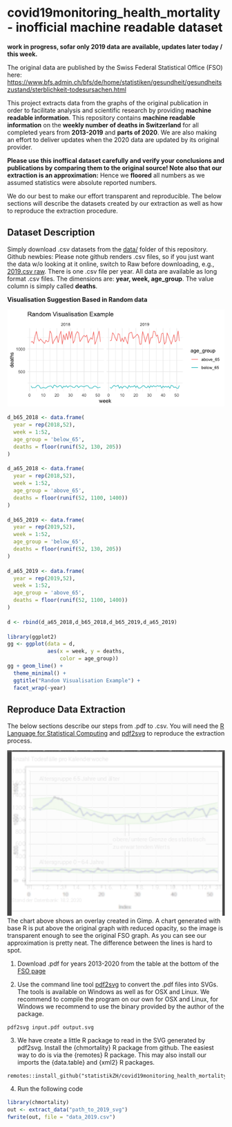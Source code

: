 # covid19monitoring_health_mortality - inofficial machine readable dataset

**work in progress, sofar only 2019 data are available, updates later today / this week.**

The original data are published by the Swiss Federal Statistical Office (FSO) here: 
https://www.bfs.admin.ch/bfs/de/home/statistiken/gesundheit/gesundheitszustand/sterblichkeit-todesursachen.html

This project extracts data from the graphs of the original publication in order to facilitate analysis and scientific research by providing **machine readable information**. This repository contains **machine readable information** on the **weekly number of deaths in Switzerland** for all completed years from **2013-2019** and **parts of 2020**. We are also making an effort to deliver updates when the 2020 data are updated by its original provider. 

**Please use this inoffical dataset carefully and verify your conclusions and publications by comparing them to the original source! Note also that our extraction is an approximation:** Hence we **floored** all numbers as we assumed statistics were absolute reported numbers.

We do our best to make our effort transparent and reproducible. The below sections will describe the datasets created by our extraction as well as how to reproduce the extraction procedure.

## Dataset Description

Simply download .csv datasets from the [data/](https://github.com/statistikZH/covid19monitoring_health_mortality/tree/master/data) folder of this repository. Github newbies: Please note github renders .csv files, so if you just want the data w/o looking at it online, switch to Raw before downloading, e.g., [2019.csv raw](https://raw.githubusercontent.com/statistikZH/covid19monitoring_health_mortality/master/data/2019.csv).  There is one .csv file per year. 
All data are available as long format .csv files. The dimensions are: **year, week, age_group**. The value column is 
simply called **deaths**. 

**Visualisation Suggestion Based in Random data**

![visualisation example](example.png)


```r
d_b65_2018 <- data.frame(
  year = rep(2018,52),
  week = 1:52,
  age_group = 'below_65',
  deaths = floor(runif(52, 130, 205))
)

d_a65_2018 <- data.frame(
  year = rep(2018,52),
  week = 1:52,
  age_group = 'above_65',
  deaths = floor(runif(52, 1100, 1400))
)

d_b65_2019 <- data.frame(
  year = rep(2019,52),
  week = 1:52,
  age_group = 'below_65',
  deaths = floor(runif(52, 130, 205))
)

d_a65_2019 <- data.frame(
  year = rep(2019,52),
  week = 1:52,
  age_group = 'above_65',
  deaths = floor(runif(52, 1100, 1400))
)

d <- rbind(d_a65_2018,d_b65_2018,d_b65_2019,d_a65_2019)

library(ggplot2)
gg <- ggplot(data = d,
             aes(x = week, y = deaths,
                 color = age_group))
gg + geom_line() +
  theme_minimal() + 
  ggtitle("Random Visualisation Example") +
  facet_wrap(~year)

```



## Reproduce Data Extraction

The below sections describe our steps from .pdf to .csv. You will need the [R Language for Statistical Computing](https://www.r-project.org/) and [pdf2svg](https://github.com/dawbarton/pdf2svg) to reproduce the extraction process. 

![overlap](overlap.png)
The chart above shows an overlay created in Gimp. A chart generated with base R is put above the original graph with reduced opacity, so the image is transparent enough to see the original FSO graph. As you can see our approximation
is pretty neat. The difference between the lines is hard to spot. 


1. Download .pdf for years 2013-2020 from the table at the bottom of the [FSO page](https://www.bfs.admin.ch/bfs/de/home/statistiken/gesundheit/gesundheitszustand/sterblichkeit-todesursachen.html)

2. Use the command line tool [pdf2svg](https://github.com/dawbarton/pdf2svg) to convert the .pdf files into SVGs. The tools is available on Windows as well as for OSX and Linux. We recommend to compile the program on our own for OSX and Linux, for Windows we recommend to use the binary provided by the author of the package. 

```
pdf2svg input.pdf output.svg
```

3. We have create a little R package to read in the SVG generated by pdf2svg. Install the {chmortality} R package from github. The easiest way to do is via the {remotes} R package. This may also install our imports the {data.table} and {xml2} R packages. 

```
remotes::install_github("statistikZH/covid19monitoring_health_mortality")
```

4. Run the following code 

```r
library(chmortality)
out <- extract_data("path_to_2019_svg")
fwrite(out, file = "data_2019.csv")


```












